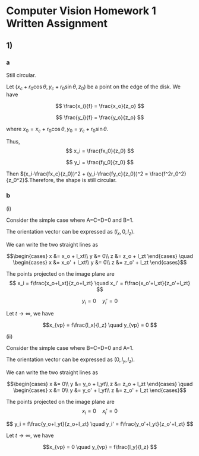 # Computer Vision Homework 1 Written Assignment

## 1)

### a
Still circular.

Let $(x_c+r_0\cos\theta,y_c+r_0\sin\theta,z_0)$ be a point on the edge of the disk. We have 

$$ \frac{x_i}{f} = \frac{x_o}{z_o} $$

$$ \frac{y_i}{f} = \frac{y_o}{z_o} $$

where $x_0 = x_c+r_0\cos\theta, y_0 = y_c+r_0\sin\theta$.

Thus, 
$$ x_i = \frac{fx_0}{z_0} $$

$$ y_i = \frac{fy_0}{z_0} $$

Then $(x_i-\frac{fx_c}{z_0})^2 + (y_i-\frac{fy_c}{z_0})^2 = \frac{f^2r_0^2}{z_0^2}$.Therefore, the shape is still circular.

### b
(i) 

Consider the simple case where A=C=D=0 and B=1. 

The orientation vector can be expressed as $(l_x,0,l_z)$.

We can write the two straight lines as

$$\begin{cases}
    x &= x_o + l_xt\\
    y &= 0\\
    z &= z_o + l_zt
\end{cases}
\quad
\begin{cases}
    x &= x_o' + l_xt\\
    y &= 0\\
    z &= z_o' + l_zt
\end{cases}$$

The points projected on the image plane are
$$ x_i = f\frac{x_o+l_xt}{z_o+l_zt} \quad x_i' = f\frac{x_o'+l_xt}{z_o'+l_zt} $$

$$ y_i = 0 \quad y_i' = 0 $$

Let $t \to \infty$, we have

$$x_{vp} = f\frac{l_x}{l_z} \quad y_{vp} = 0 $$

(ii)

Consider the simple case where B=C=D=0 and A=1. 

The orientation vector can be expressed as $(0,l_y,l_z)$.

We can write the two straight lines as

$$\begin{cases}
    x &= 0\\
    y &= y_o + l_yt\\
    z &= z_o + l_zt
\end{cases}
\quad
\begin{cases}
    x &= 0\\
    y &= y_o' + l_yt\\
    z &= z_o' + l_zt
\end{cases}$$

The points projected on the image plane are
$$ x_i = 0 \quad x_i' = 0 $$

$$ y_i = f\frac{y_o+l_yt}{z_o+l_zt} \quad y_i' = f\frac{y_o'+l_yt}{z_o'+l_zt} $$

Let $t \to \infty$, we have

$$x_{vp} = 0 \quad y_{vp} = f\frac{l_y}{l_z} $$